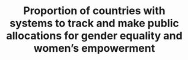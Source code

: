 ---
data_non_statistical: true
goal_meta_link: http://unstats.un.org/sdgs/files/metadata-compilation/Metadata-Goal-5.pdf
goal_meta_link_page: 35
graph: null
graph_status_notes: UNK
graph_title: "Proportion of countries with systems to track and make public allocations\
  \ for gender equality and women\u2019s empowerment"
graph_type: null
graph_type_description: null
has_metadata: false
indicator: 5.c.1
indicator_name: "Proportion of countries with systems to track and make public allocations\
  \ for gender equality and women\u2019s empowerment"
indicator_variable: null
layout: indicator
permalink: /5-c-1/
published: true
reporting_status: notstarted
sdg_goal: 5
source_notes: null
source_title: null
target: Adopt and strengthen sound policies and enforceable legislation for the promotion
  of gender equality and the empowerment of all women and girls at all levels.
target_id: 5.c
title: "Proportion of countries with systems to track and make public allocations\
  \ for gender equality and women\u2019s empowerment"
un_custodial_agency: UN WOMEN, OECD
un_designated_tier: '3'
variable_description: null
variable_notes: null
---